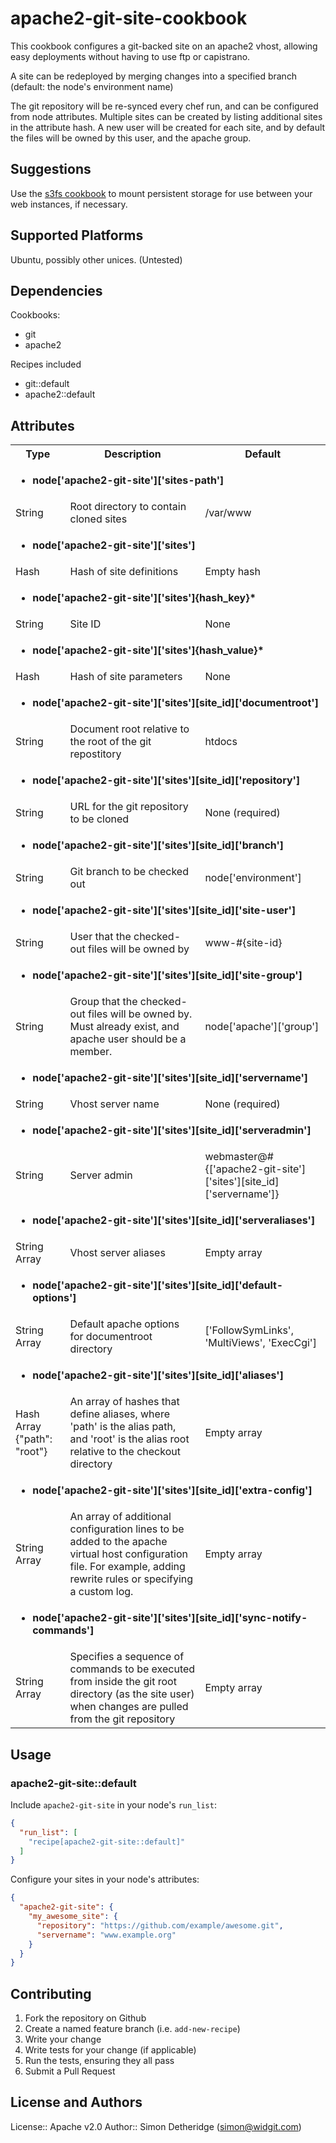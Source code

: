 # apache2-git-site-cookbook

This cookbook configures a git-backed site on an apache2 vhost, allowing easy
deployments without having to use ftp or capistrano.

A site can be redeployed by merging changes into a specified branch (default:
the node's environment name)

The git repository will be re-synced every chef run, and can be configured
from node attributes. Multiple sites can be created by listing additional sites
in the attribute hash. A new user will be created for each site, and by default
the files will be owned by this user, and the apache group.

## Suggestions

Use the [s3fs cookbook](https://supermarket.getchef.com/cookbooks/s3fs) to
mount persistent storage for use between your web instances, if necessary.

## Supported Platforms

Ubuntu, possibly other unices. (Untested)

## Dependencies

Cookbooks:
- git
- apache2

Recipes included
- git::default
- apache2::default

## Attributes

<table>
  <tr>
   <th>Type</th>
   <th>Description</th>
   <th>Default</th>
  </tr>
  <tr>
   <td colspan="3">
    <ul><li><strong>node['apache2-git-site']['sites-path']</li></ul></strong>
   </td>
  </tr>
  <tr>
   <td>String</td>
   <td>Root directory to contain cloned sites</td>
   <td>/var/www</td>
  </tr>
  <tr>
   <td colspan="3">
    <ul><li><strong>node['apache2-git-site']['sites']</li></ul></strong>
   </td>
  </tr>
  <tr>
   <td>Hash</td>
   <td>Hash of site definitions</td>
   <td>Empty hash</td>
  </tr>
  <tr>
   <td colspan="3">
    <ul><li><strong>node['apache2-git-site']['sites']{hash_key}*
   </td>
  </tr>
  <tr>
   <td>String</td>
   <td>Site ID</td>
   <td>None</td>
  </tr>
  <tr>
   <td colspan="3">
    <ul><li><strong>node['apache2-git-site']['sites']{hash_value}*
   </td>
  </tr>
  <tr>
   <td>Hash</td>
   <td>Hash of site parameters</td>
   <td>None</td>
  </tr>
  <tr>
   <td colspan="3">
    <ul><li><strong>node['apache2-git-site']['sites'][site_id]['documentroot']</li></ul></strong>
   </td>
  </tr>
  <tr>
   <td>String</td>
   <td>Document root relative to the root of the git repostitory</td>
   <td>htdocs</td>
  </tr>
  <tr>
   <td colspan="3">
    <ul><li><strong>node['apache2-git-site']['sites'][site_id]['repository']</li></ul></strong>
   </td>
  </tr>
  <tr>
   <td>String</td>
   <td>URL for the git repository to be cloned</td>
   <td>None (required)</td>
  </tr>
  <tr>
   <td colspan="3">
    <ul><li><strong>node['apache2-git-site']['sites'][site_id]['branch']</li></ul></strong>
   </td>
  </tr>
  <tr>
   <td>String</td>
   <td>Git branch to be checked out</td>
   <td>node['environment']</td>
  </tr>
  <tr>
   <td colspan="3">
    <ul><li><strong>node['apache2-git-site']['sites'][site_id]['site-user']</li></ul></strong>
   </td>
  </tr>
  <tr>
   <td>String</td>
   <td>User that the checked-out files will be owned by</td>
   <td>www-#{site-id}</td>
  </tr>
  <tr>
   <td colspan="3">
    <ul><li><strong>node['apache2-git-site']['sites'][site_id]['site-group']</li></ul></strong>
   </td>
  </tr>
  <tr>
   <td>String</td>
   <td>Group that the checked-out files will be owned by. Must already exist, and apache user should be a member.</td>
   <td>node['apache']['group']</td>
  </tr>
  <tr>
   <td colspan="3">
    <ul><li><strong>node['apache2-git-site']['sites'][site_id]['servername']</li></ul></strong>
   </td>
  </tr>
  <tr>
   <td>String</td>
   <td>Vhost server name</td>
   <td>None (required)</td>
  </tr>
  <tr>
   <td colspan="3">
    <ul><li><strong>node['apache2-git-site']['sites'][site_id]['serveradmin']</li></ul></strong>
   </td>
  </tr>
  <tr>
   <td>String</td>
   <td>Server admin</td>
   <td>webmaster@#{['apache2-git-site']['sites'][site_id]['servername']}</td>
  </tr>
  <tr>
   <td colspan="3">
    <ul><li><strong>node['apache2-git-site']['sites'][site_id]['serveraliases']</li></ul></strong>
   </td>
  </tr>
  <tr>
   <td>String Array</td>
   <td>Vhost server aliases</td>
   <td>Empty array</td>
  </tr>
  <tr>
   <td colspan="3">
    <ul><li><strong>node['apache2-git-site']['sites'][site_id]['default-options']</li></ul></strong>
   </td>
  </tr>
  <tr>
   <td>String Array</td>
   <td>Default apache options for documentroot directory</td>
   <td>['FollowSymLinks', 'MultiViews', 'ExecCgi']</td>
  </tr>
  <tr>
   <td colspan="3">
    <ul><li><strong>node['apache2-git-site']['sites'][site_id]['aliases']</li></ul></strong>
   </td>
  </tr>
  <tr>
   <td>Hash Array {"path": "root"}</td>
   <td>An array of hashes that define aliases, where 'path' is the alias path, and 'root' is the alias root relative to the checkout directory</td>
   <td>Empty array</td>
  </tr>
  <tr>
   <td colspan="3">
    <ul><li><strong>node['apache2-git-site']['sites'][site_id]['extra-config']</li></ul></strong>
   </td>
  </tr>
  <tr>
   <td>String Array</td>
   <td>An array of additional configuration lines to be added to the apache virtual host configuration file. For example, adding rewrite rules or specifying a custom log.</td>
   <td>Empty array</td>
  </tr>
  <tr>
   <td colspan="3">
    <ul><li><strong>node['apache2-git-site']['sites'][site_id]['sync-notify-commands']</li></ul></strong>
   </td>
  </tr>
  <tr>
   <td>String Array</td>
   <td>Specifies a sequence of commands to be executed from inside the git root directory (as the site user) when changes are pulled from the git repository</td>
   <td>Empty array</td>
  </tr>
</table>

## Usage

### apache2-git-site::default

Include `apache2-git-site` in your node's `run_list`:

```json
{
  "run_list": [
    "recipe[apache2-git-site::default]"
  ]
}
```

Configure your sites in your node's attributes:
```json
{
  "apache2-git-site": {
    "my_awesome_site": {
      "repository": "https://github.com/example/awesome.git",
      "servername": "www.example.org"
    }
  }
}
```

## Contributing

1. Fork the repository on Github
2. Create a named feature branch (i.e. `add-new-recipe`)
3. Write your change
4. Write tests for your change (if applicable)
5. Run the tests, ensuring they all pass
6. Submit a Pull Request

## License and Authors

License:: Apache v2.0
Author:: Simon Detheridge (<simon@widgit.com>)
